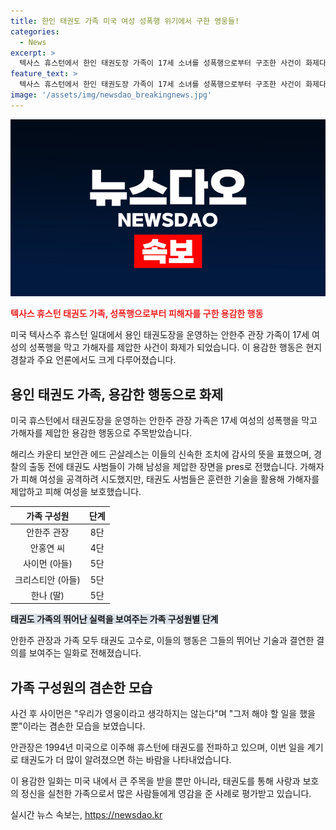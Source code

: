 ```yaml
---
title: 한인 태권도 가족 미국 여성 성폭행 위기에서 구한 영웅들!
categories:
  - News
excerpt: >
  텍사스 휴스턴에서 한인 태권도장 가족이 17세 소녀를 성폭행으로부터 구조한 사건이 화제다. 안한주 관장과 가족이 상점에서 들은 여성 비명에 달려가 가해자를 제압하고 피해 소녀를 구조했다. 보안관은 이들의 신속한 조치에 감사를 표시하며 영웅적인 행동을 칭찬했고, 사건은 주요 언론에 보도되며 주목받고 있다. 안씨 가족은 태권도 고수로, 이번 일을 통해 태권도의 가치를 더 널리 알리길 바라는 의지를 드러냈다.
feature_text: >
  텍사스 휴스턴에서 한인 태권도장 가족이 17세 소녀를 성폭행으로부터 구조한 사건이 화제다. 안한주 관장과 가족이 상점에서 들은 여성 비명에 달려가 가해자를 제압하고 피해 소녀를 구조했다. 보안관은 이들의 신속한 조치에 감사를 표시하며 영웅적인 행동을 칭찬했고, 사건은 주요 언론에 보도되며 주목받고 있다. 안씨 가족은 태권도 고수로, 이번 일을 통해 태권도의 가치를 더 널리 알리길 바라는 의지를 드러냈다.
image: '/assets/img/newsdao_breakingnews.jpg'
---
```


<p><img src="/assets/img/newsdao_breakingnews.jpg" alt="pcversion 속보" /></p>

<p><b><span style="color: #ee2323;">텍사스 휴스턴 태권도 가족, 성폭행으로부터 피해자를 구한 용감한 행동</span></b></p>

<p>미국 텍사스주 휴스턴 일대에서 용인 태권도장을 운영하는 안한주 관장 가족이 17세 여성의 성폭행을 막고 가해자를 제압한 사건이 화제가 되었습니다. 이 용감한 행동은 현지 경찰과 주요 언론에서도 크게 다루어졌습니다.</p>

<h2 data-ke-size="size26">용인 태권도 가족, 용감한 행동으로 화제</h2>

<p>미국 휴스턴에서 태권도장을 운영하는 안한주 관장 가족은 17세 여성의 성폭행을 막고 가해자를 제압한 용감한 행동으로 주목받았습니다.</p>

<p data-ke-size="size16">해리스 카운티 보안관 에드 곤살레스는 이들의 신속한 조치에 감사의 뜻을 표했으며, 경찰의 출동 전에 태권도 사범들이 가해 남성을 제압한 장면을 pres로 전했습니다. 가해자가 피해 여성을 공격하려 시도했지만, 태권도 사범들은 훈련한 기술을 활용해 가해자를 제압하고 피해 여성을 보호했습니다.</p>

<table>
<thead>
<tr>
<th style="text-align: center;">가족 구성원</th>
<th style="text-align: center;">단계</th>
</tr>
</thead>
<tbody>
<tr>
<td style="text-align: center;">안한주 관장</td>
<td style="text-align: center;">8단</td>
</tr>
<tr>
<td style="text-align: center;">안홍연 씨</td>
<td style="text-align: center;">4단</td>
</tr>
<tr>
<td style="text-align: center;">사이먼 (아들)</td>
<td style="text-align: center;">5단</td>
</tr>
<tr>
<td style="text-align: center;">크리스티안 (아들)</td>
<td style="text-align: center;">5단</td>
</tr>
<tr>
<td style="text-align: center;">한나 (딸)</td>
<td style="text-align: center;">5단</td>
</tr>
</tbody>
</table>

<p><b><span style="background-color: #21538527;">태권도 가족의 뛰어난 실력을 보여주는 가족 구성원별 단계</span></b></p>

<p>안한주 관장과 가족 모두 태권도 고수로, 이들의 행동은 그들의 뛰어난 기술과 결연한 결의를 보여주는 일화로 전해졌습니다.</p>

<h2 data-ke-size="size26">가족 구성원의 겸손한 모습</h2>

<p>사건 후 사이먼은 "우리가 영웅이라고 생각하지는 않는다"며 "그저 해야 할 일을 했을 뿐"이라는 겸손한 모습을 보였습니다.</p>

<p data-ke-size="size16">안관장은 1994년 미국으로 이주해 휴스턴에 태권도를 전파하고 있으며, 이번 일을 계기로 태권도가 더 많이 알려졌으면 하는 바람을 나타내었습니다.</p>

<p>이 용감한 일화는 미국 내에서 큰 주목을 받을 뿐만 아니라, 태권도를 통해 사랑과 보호의 정신을 실천한 가족으로서 많은 사람들에게 영감을 준 사례로 평가받고 있습니다.</p>
실시간 뉴스 속보는, <a href="https://newsdao.kr" rel="dofollow">https://newsdao.kr</a>


